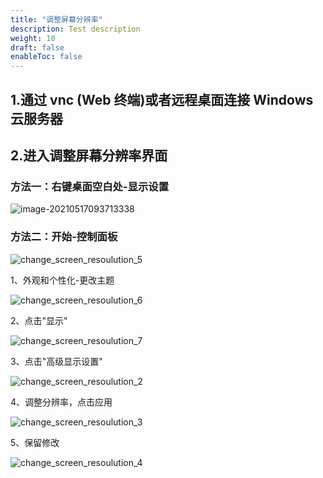 ```yaml
---
title: "调整屏幕分辨率"
description: Test description
weight: 10
draft: false
enableToc: false
---
```


## 1.通过 vnc (Web 终端)或者远程桌面连接 Windows 云服务器

## 2.进入调整屏幕分辨率界面

### 方法一：右键桌面空白处-显示设置

![image-20210517093713338](/compute/vm/best-practices/_images/change_screen_resoulution/change_screen_resoulution_1.png)

### 方法二：开始-控制面板

![change_screen_resoulution_5](/compute/vm/best-practices/_images/change_screen_resoulution/change_screen_resoulution_5.png)

1、外观和个性化-更改主题

![change_screen_resoulution_6](/compute/vm/best-practices/_images/change_screen_resoulution/change_screen_resoulution_6.png)

2、点击"显示"

![change_screen_resoulution_7](/compute/vm/best-practices/_images/change_screen_resoulution/change_screen_resoulution_7.png)

3、点击"高级显示设置"

![change_screen_resoulution_2](/compute/vm/best-practices/_images/change_screen_resoulution/change_screen_resoulution_2.png)

4、调整分辨率，点击应用

![change_screen_resoulution_3](/compute/vm/best-practices/_images/change_screen_resoulution/change_screen_resoulution_3.png)

5、保留修改

![change_screen_resoulution_4](/compute/vm/best-practices/_images/change_screen_resoulution/change_screen_resoulution_4.png)

